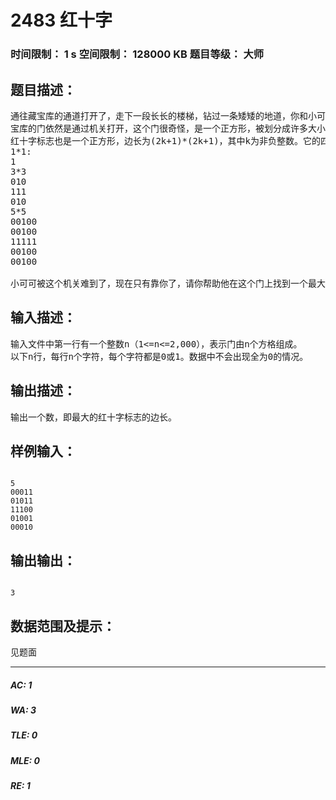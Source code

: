 # 2483 红十字   
### 时间限制： 1 s     空间限制： 128000 KB     题目等级： 大师  
## 题目描述：  

<pre>
通往藏宝库的通道打开了，走下一段长长的楼梯，钻过一条矮矮的地道，你和小可可终于来到了藏宝库的门前。随之而来的就是最后一个挑战，只要能打开宝库的门，里面的宝藏就是你们的了。
宝库的门依然是通过机关打开，这个门很奇怪，是一个正方形，被划分成许多大小一致的正方形的小方格，这些方格不是红色就是白色，猛看上去这些方格组成了许多红十字状的标志。根据藏宝图记载，只要找到门上最大的红十字，按下它中心的方格，宝库的门就能打开了。
红十字标志也是一个正方形，边长为(2k+1)*(2k+1)，其中k为非负整数。它的四条边与门的边平行，而且恰由门上的(2k+1)*(2k+1)个小方格组成。这里，红十字标志是以白色为底色，红色为十字的颜色。假设用1表示红色，用0表示白色。对应到计算机处理的数据中，就是除了正中列与正中行全为1外，其余方格均为0。以下是几种不同大小的标志：
1*1:
1
3*3
010
111
010
5*5
00100
00100
11111
00100
00100
 
小可可被这个机关难到了，现在只有靠你了，请你帮助他在这个门上找到一个最大的红十字标志，输出它的边长即可。
</pre>
  
  
## 输入描述：  

<pre>
输入文件中第一行有一个整数n（1<=n<=2,000），表示门由n个方格组成。
以下n行，每行n个字符，每个字符都是0或1。数据中不会出现全为0的情况。
</pre>
  
  
## 输出描述：  

<pre>
输出一个数，即最大的红十字标志的边长。
</pre>
  
  
## 样例输入：  

<pre><code>
5
00011
01011
11100
01001
00010
</code></pre>
  
  
## 输出输出：  

<pre><code>
3
</code></pre>
  
  
## 数据范围及提示：  

<pre>
见题面
</pre>
  
  
***  

##### AC: 1  
##### WA: 3  
##### TLE: 0  
##### MLE: 0  
##### RE: 1  
